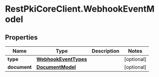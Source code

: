 # RestPkiCoreClient.WebhookEventModel

## Properties
Name | Type | Description | Notes
------------ | ------------- | ------------- | -------------
**type** | [**WebhookEventTypes**](WebhookEventTypes.md) |  | [optional] 
**document** | [**DocumentModel**](DocumentModel.md) |  | [optional] 
